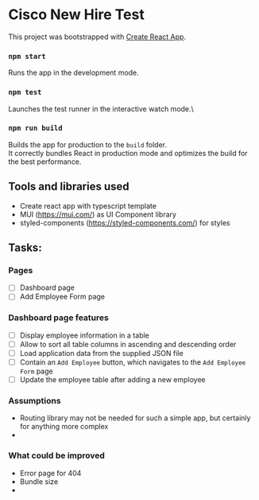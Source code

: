 # Cisco New Hire Test

This project was bootstrapped with [Create React App](https://github.com/facebook/create-react-app).


### `npm start`
Runs the app in the development mode.

### `npm test`

Launches the test runner in the interactive watch mode.\

### `npm run build`

Builds the app for production to the `build` folder.\
It correctly bundles React in production mode and optimizes the build for the best performance.

## Tools and libraries used
- Create react app with typescript template
- MUI (https://mui.com/) as UI Component library
- styled-components (https://styled-components.com/) for styles

## Tasks:

### Pages

- [ ] Dashboard page
- [ ]  Add Employee Form  page

### Dashboard page features
- [ ]  Display employee information in a table
- [ ]  Allow to sort all table columns in ascending and descending order
- [ ]  Load application data from the supplied JSON file
- [ ]  Contain an `Add Employee` button, which navigates to the `Add Employee Form` page
- [ ]  Update the employee table after adding a new employee

### Assumptions
- Routing library may not be needed for such a simple app, but certainly for anything more complex
- 

### What could be improved
- Error page for 404
- Bundle size
- 
